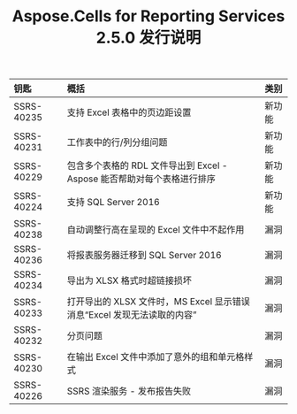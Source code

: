 ﻿---
title: Aspose.Cells for Reporting Services 2.5.0 发行说明
type: docs
weight: 20
url: /zh/reportingservices/aspose-cells-for-reporting-services-2-5-0-release-notes/
---
|**钥匙** |**概括** |**类别** |
|:- |:- |:- |
|SSRS-40235 |支持 Excel 表格中的页边距设置|新功能|
|SSRS-40231 |工作表中的行/列分组问题|新功能|
|SSRS-40229 |包含多个表格的 RDL 文件导出到 Excel - Aspose 能否帮助对每个表格进行排序|新功能|
|SSRS-40224 |支持 SQL Server 2016|新功能|
|SSRS-40238 |自动调整行高在呈现的 Excel 文件中不起作用|漏洞|
|SSRS-40236 |将报表服务器迁移到 SQL Server 2016|漏洞|
|SSRS-40234 |导出为 XLSX 格式时超链接损坏|漏洞|
|SSRS-40233 |打开导出的 XLSX 文件时，MS Excel 显示错误消息“Excel 发现无法读取的内容”|漏洞|
|SSRS-40232 |分页问题|漏洞|
|SSRS-40230 |在输出 Excel 文件中添加了意外的组和单元格样式|漏洞|
|SSRS-40226 |SSRS 渲染服务 - 发布报告失败|漏洞|

